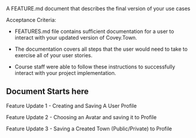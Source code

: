 A FEATURE.md document that describes the final version of your use cases

Acceptance Criteria:
- FEATURES.md file contains sufficient documentation for a user to interact with your updated version of Covey.Town.

- The documentation covers all steps that the user would need to take to exercise all of your user stories.

- Course staff were able to follow these instructions to successfully interact with your project implementation.

Document Starts here
-----------------------------------------------------------------------------------
Feature Update 1 - Creating and Saving A User Profile


Feature Update 2 - Choosing an Avatar and saving it to Profile


Feature Update 3 - Saving a Created Town (Public/Private) to Profile